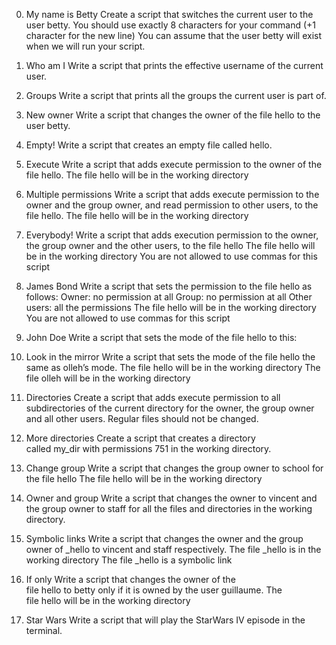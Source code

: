 0. My name is Betty
Create a script that switches the current user to the user betty.
You should use exactly 8 characters for your command (+1 character for the new line)
You can assume that the user betty will exist when we will run your script.

1. Who am I
Write a script that prints the effective username of the current user. 

2. Groups
Write a script that prints all the groups the current user is part of.

3. New owner
Write a script that changes the owner of the file hello to the user betty.

4. Empty!
Write a script that creates an empty file called hello.


5. Execute
Write a script that adds execute permission to the owner of the file hello.
The file hello will be in the working directory


6. Multiple permissions
Write a script that adds execute permission to the owner and the group owner, and read permission to other users, to the file hello.
The file hello will be in the working directory


7. Everybody!
Write a script that adds execution permission to the owner, the group owner and the other users, to the file hello
The file hello will be in the working directory
You are not allowed to use commas for this script


8. James Bond
Write a script that sets the permission to the file hello as follows:
Owner: no permission at all
Group: no permission at all
Other users: all the permissions
The file hello will be in the working directory You are not allowed to use commas for this script


9. John Doe
Write a script that sets the mode of the file hello to this:


10. Look in the mirror
Write a script that sets the mode of the file hello the same as olleh’s mode.
The file hello will be in the working directory
The file olleh will be in the working directory


11. Directories
Create a script that adds execute permission to all subdirectories of the current directory for the owner, the group owner and all other users. Regular files should not be changed.


12. More directories
Create a script that creates a directory called my_dir with permissions 751 in the working directory.


13. Change group
Write a script that changes the group owner to school for the file hello
The file hello will be in the working directory


14. Owner and group
Write a script that changes the owner to vincent and the group owner to staff for all the files and directories in the working directory.


15. Symbolic links
Write a script that changes the owner and the group owner of _hello to vincent and staff respectively.
The file _hello is in the working directory
The file _hello is a symbolic link


16. If only
Write a script that changes the owner of the file hello to betty only if it is owned by the user guillaume.
The file hello will be in the working directory


17. Star Wars
Write a script that will play the StarWars IV episode in the terminal.

